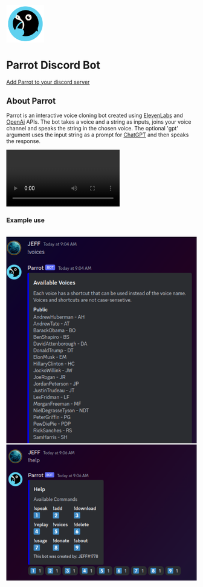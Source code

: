 <img src="parrot_5_round.png" width="100"></img>

# Parrot Discord Bot

[Add Parrot to your discord server](https://discord.com/api/oauth2/authorize?client_id=1095014597871804510&permissions=3196992&scope=bot)


## About Parrot

Parrot is an interactive voice cloning bot created using [ElevenLabs](https://beta.elevenlabs.io/) and [OpenAi](https://platform.openai.com/) APIs.
The bot takes a voice and a string as inputs, joins your voice channel and speaks the string in the chosen voice. The optional 'gpt' argument uses the input string as a prompt for [ChatGPT](https://chat.openai.com/) and then speaks the response.


<video controls="controls">
    <source type="video/mp4" src="https://raw.githubusercontent.com/Ferdinand737/voice-clone-bot/main/demo.mp4"></source>
    <p>Your browser does not support the video element.</p>
</video>

<br>

### Example use

<br>

<img src="sc_1.png">
<img src="sc_2.png">
